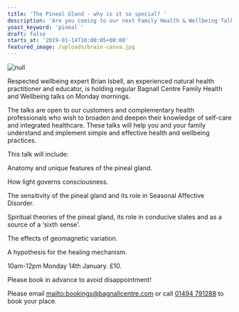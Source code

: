 ```yaml
---
title: 'The Pineal Gland - why is it so special? '
description: 'Are you coming to our next Family Health & Wellbeing Talk? '
yoast_keyword: 'pineal '
draft: false
starts_at: '2019-01-14T10:00:05+00:00'
featured_image: /uploads/brain-canva.jpg
---
```

![null](/uploads/brain-canva.jpg)

Respected wellbeing expert Brian Isbell, an experienced natural health practitioner and educator, is holding regular Bagnall Centre Family Health and Wellbeing talks on Monday mornings. 

The talks are open to our customers and complementary health professionals who wish to broaden and deepen their knowledge of self-care and integrated healthcare. These talks will help you and your family understand and implement simple and effective health and wellbeing practices.

This talk will include: 

Anatomy and unique features of the pineal gland. 

How light governs consciousness. 

The sensitivity of the pineal gland and its role in Seasonal Affective Disorder. 

Spiritual theories of the pineal gland, its role in conducive states and as a source of a ‘sixth sense’. 

The effects of geomagnetic variation. 

A hypothesis for the healing mechanism.

10am-12pm Monday 14th January. £10. 

Please book in advance to avoid disappointment! 

Please email <mailto:bookings@bagnallcentre.com> or call [01494 791288](tel:01494791288) to book your place.
